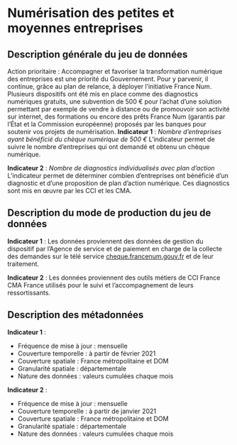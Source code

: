 # Numérisation des petites et moyennes entreprises
## Description générale du jeu de données 
Action prioritaire : 
Accompagner et favoriser la transformation numérique des entreprises est une priorité du Gouvernement. Pour y parvenir, il continue, grâce au plan de relance, à déployer l’initiative France Num. Plusieurs dispositifs ont été mis en place comme des diagnostics numériques gratuits, une subvention de 500 € pour l’achat d’une solution permettant par exemple de vendre à distance ou de promouvoir son activité sur internet, des formations ou encore des prêts France Num (garantis par l’État et la Commission européenne) proposés par les banques pour soutenir vos projets de numérisation.
**Indicateur 1** : _Nombre d’entreprises ayant bénéficié du chèque numérique de 500 €_
L’indicateur permet de suivre le nombre d’entreprises qui ont demandé et obtenu un chèque numérique.

**Indicateur 2** : _Nombre de diagnostics individualisés avec plan d’action_
L’indicateur permet de déterminer combien d’entreprises ont bénéficié d’un diagnostic et d’une proposition de plan d’action numérique. Ces diagnostics sont mis en œuvre par les CCI et les CMA.

## Description du mode de production du jeu de données 
**Indicateur 1** :
Les données proviennent des données de gestion du dispositif par l’Agence de service et de paiement en charge de la collecte des demandes sur le télé service [cheque.francenum.gouv.fr](https://cheque.francenum.gouv.fr) et de leur traitement.

**Indicateur 2** :
Les données proviennent des outils métiers de CCI France CMA France utilisés pour le suivi et l’accompagnement de leurs ressortissants.

## Description des métadonnées 
**Indicateur 1** :
-	Fréquence de mise à jour : mensuelle
-	Couverture temporelle : à partir de février 2021
-	Couverture spatiale : France métropolitaine et DOM 
-	Granularité spatiale : départementale
-	Nature des données : valeurs cumulées chaque mois

**Indicateur 2** :
-	Fréquence de mise à jour : mensuelle
-	Couverture temporelle : à partir de janvier 2021
-	Couverture spatiale : France métropolitaine et DOM 
-	Granularité spatiale : départementale
-	Nature des données : valeurs cumulées chaque mois